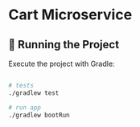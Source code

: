 # Cart Microservice

## 🔧 Running the Project

Execute the project with Gradle:

```bash

# tests
./gradlew test

# run app
./gradlew bootRun

```
